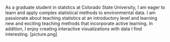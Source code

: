 As a graduate student in statstics at Colorado State University, I am eager to learn and apply complex statistical methods to environmental data. I am passionate about teaching statistics at an introductory level and learning new and exciting teaching methods that incorporate active learning. In addition, I enjoy creating interactive visualizations with data I find interesting. [picture.png]
